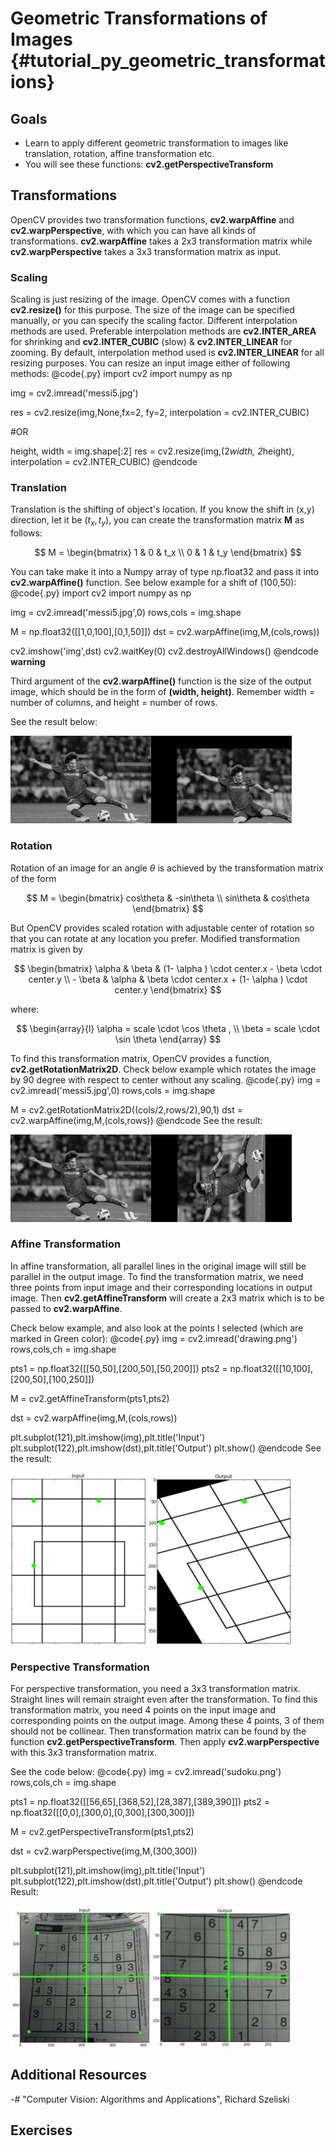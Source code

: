 Geometric Transformations of Images {#tutorial_py_geometric_transformations}
===================================

Goals
-----

-   Learn to apply different geometric transformation to images like translation, rotation, affine transformation etc.
-   You will see these functions: **cv2.getPerspectiveTransform**

Transformations
---------------

OpenCV provides two transformation functions, **cv2.warpAffine** and **cv2.warpPerspective**, with which you can have all kinds of transformations. **cv2.warpAffine** takes a 2x3 transformation matrix while **cv2.warpPerspective** takes a 3x3 transformation matrix as input.

### Scaling

Scaling is just resizing of the image. OpenCV comes with a function **cv2.resize()** for this purpose. The size of the image can be specified manually, or you can specify the scaling factor.
Different interpolation methods are used. Preferable interpolation methods are **cv2.INTER_AREA** for shrinking and **cv2.INTER_CUBIC** (slow) & **cv2.INTER_LINEAR** for zooming. By default, interpolation method used is **cv2.INTER_LINEAR** for all resizing purposes. You can resize an input image either of following methods:
@code{.py}
import cv2
import numpy as np

img = cv2.imread('messi5.jpg')

res = cv2.resize(img,None,fx=2, fy=2, interpolation = cv2.INTER_CUBIC)

#OR

height, width = img.shape[:2]
res = cv2.resize(img,(2*width, 2*height), interpolation = cv2.INTER_CUBIC)
@endcode
### Translation

Translation is the shifting of object's location. If you know the shift in (x,y) direction, let it
be $(t_x,t_y)$, you can create the transformation matrix $\textbf{M}$ as follows:

$$
M = \begin{bmatrix} 1 & 0 & t_x \\ 0 & 1 & t_y  \end{bmatrix}
$$

You can take make it into a Numpy array of type np.float32 and pass it into **cv2.warpAffine()** function. See below example for a shift of (100,50):
@code{.py}
import cv2
import numpy as np

img = cv2.imread('messi5.jpg',0)
rows,cols = img.shape

M = np.float32([[1,0,100],[0,1,50]])
dst = cv2.warpAffine(img,M,(cols,rows))

cv2.imshow('img',dst)
cv2.waitKey(0)
cv2.destroyAllWindows()
@endcode
**warning**

Third argument of the **cv2.warpAffine()** function is the size of the output image, which should be in the form of **(width, height)**. Remember width = number of columns, and height = number of rows.

See the result below:

![image](images/translation.jpg)

### Rotation

Rotation of an image for an angle $\theta$ is achieved by the transformation matrix of the form

$$
M = \begin{bmatrix} cos\theta & -sin\theta \\ sin\theta & cos\theta   \end{bmatrix}
$$

But OpenCV provides scaled rotation with adjustable center of rotation so that you can rotate at any location you prefer. Modified transformation matrix is given by

$$
\begin{bmatrix} \alpha &  \beta & (1- \alpha )  \cdot center.x -  \beta \cdot center.y \\ - \beta &  \alpha &  \beta \cdot center.x + (1- \alpha )  \cdot center.y \end{bmatrix}
$$

where:

$$
\begin{array}{l} \alpha =  scale \cdot \cos \theta , \\ \beta =  scale \cdot \sin \theta \end{array}
$$

To find this transformation matrix, OpenCV provides a function, **cv2.getRotationMatrix2D**. Check below example which rotates the image by 90 degree with respect to center without any scaling.
@code{.py}
img = cv2.imread('messi5.jpg',0)
rows,cols = img.shape

M = cv2.getRotationMatrix2D((cols/2,rows/2),90,1)
dst = cv2.warpAffine(img,M,(cols,rows))
@endcode
See the result:

![image](images/rotation.jpg)

### Affine Transformation

In affine transformation, all parallel lines in the original image will still be parallel in the output image. To find the transformation matrix, we need three points from input image and their corresponding locations in output image. Then **cv2.getAffineTransform** will create a 2x3 matrix which is to be passed to **cv2.warpAffine**.

Check below example, and also look at the points I selected (which are marked in Green color):
@code{.py}
img = cv2.imread('drawing.png')
rows,cols,ch = img.shape

pts1 = np.float32([[50,50],[200,50],[50,200]])
pts2 = np.float32([[10,100],[200,50],[100,250]])

M = cv2.getAffineTransform(pts1,pts2)

dst = cv2.warpAffine(img,M,(cols,rows))

plt.subplot(121),plt.imshow(img),plt.title('Input')
plt.subplot(122),plt.imshow(dst),plt.title('Output')
plt.show()
@endcode
See the result:

![image](images/affine.jpg)

### Perspective Transformation

For perspective transformation, you need a 3x3 transformation matrix. Straight lines will remain straight even after the transformation. To find this transformation matrix, you need 4 points on the input image and corresponding points on the output image. Among these 4 points, 3 of them should not be collinear. Then transformation matrix can be found by the function **cv2.getPerspectiveTransform**. Then apply **cv2.warpPerspective** with this 3x3 transformation matrix.

See the code below:
@code{.py}
img = cv2.imread('sudoku.png')
rows,cols,ch = img.shape

pts1 = np.float32([[56,65],[368,52],[28,387],[389,390]])
pts2 = np.float32([[0,0],[300,0],[0,300],[300,300]])

M = cv2.getPerspectiveTransform(pts1,pts2)

dst = cv2.warpPerspective(img,M,(300,300))

plt.subplot(121),plt.imshow(img),plt.title('Input')
plt.subplot(122),plt.imshow(dst),plt.title('Output')
plt.show()
@endcode
Result:

![image](images/perspective.jpg)

Additional Resources
--------------------

-#  "Computer Vision: Algorithms and Applications", Richard Szeliski

Exercises
---------
